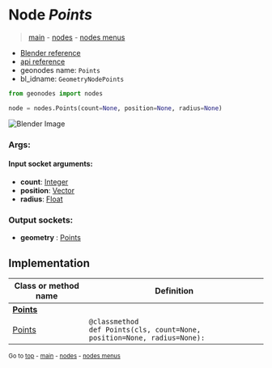 # Node *Points*

> [main](../index.md) - [nodes](nodes.md) - [nodes menus](nodes_menus.md)

- [Blender reference](https://docs.blender.org/manual/en/latest/modeling/geometry_nodes/point/points.html)
- [api reference](https://docs.blender.org/api/current/bpy.types.GeometryNodePoints.html)
- geonodes name: `Points`
- bl_idname: `GeometryNodePoints`

```python
from geonodes import nodes

node = nodes.Points(count=None, position=None, radius=None)
```

![Blender Image](https://docs.blender.org/manual/en/latest/_images/node-types_GeometryNodePoints.webp)

### Args:

#### Input socket arguments:

- **count**: [Integer](Integer.md)
- **position**: [Vector](Vector.md)
- **radius**: [Float](Float.md)

### Output sockets:

- **geometry** : [Points](Points.md)

## Implementation

| Class or method name | Definition |
|----------------------|------------|
| **[Points](Points.md)** |
| [Points](Points.md#Points) | `@classmethod`<br> `def Points(cls, count=None, position=None, radius=None):` |

<sub>Go to [top](#node-Points) - [main](../index.md) - [nodes](nodes.md) - [nodes menus](nodes_menus.md)</sub>


